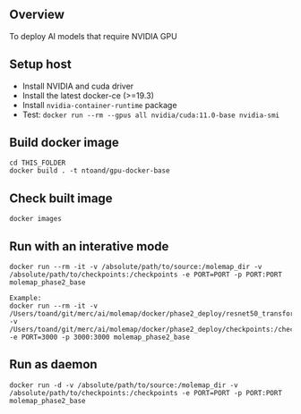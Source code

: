 ## Overview

To deploy AI models that require NVIDIA GPU

## Setup host

- Install NVIDIA and cuda driver
- Install the latest docker-ce (>=19.3)
- Install `nvidia-container-runtime` package
- Test: `docker run --rm --gpus all nvidia/cuda:11.0-base nvidia-smi`

## Build docker image

```
cd THIS_FOLDER
docker build . -t ntoand/gpu-docker-base
```

## Check built image

```
docker images
```

## Run with an interative mode

```
docker run --rm -it -v /absolute/path/to/source:/molemap_dir -v /absolute/path/to/checkpoints:/checkpoints -e PORT=PORT -p PORT:PORT molemap_phase2_base

Example:
docker run --rm -it -v /Users/toand/git/merc/ai/molemap/docker/phase2_deploy/resnet50_transformer:/molemap_dir -v /Users/toand/git/merc/ai/molemap/docker/phase2_deploy/checkpoints:/checkpoints -e PORT=3000 -p 3000:3000 molemap_phase2_base
```

## Run as daemon

```
docker run -d -v /absolute/path/to/source:/molemap_dir -v /absolute/path/to/checkpoints:/checkpoints -e PORT=PORT -p PORT:PORT molemap_phase2_base
```


